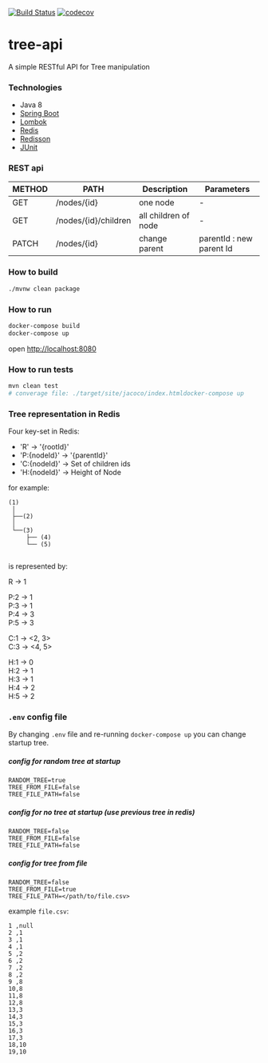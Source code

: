 [![Build Status](https://travis-ci.org/khorshidi/tree-api.svg?branch=master)](https://travis-ci.org/khorshidi/tree-api)
[![codecov](https://codecov.io/gh/khorshidi/tree-api/branch/master/graph/badge.svg)](https://codecov.io/gh/khorshidi/tree-api)
# tree-api
A simple RESTful API for Tree manipulation

### Technologies
- Java 8
- [Spring Boot](https://spring.io/projects/spring-boot)
- [Lombok](https://projectlombok.org)
- [Redis](https://redis.io/)
- [Redisson](https://github.com/redisson/redisson)
- [JUnit](https://junit.org/)

### REST api
| METHOD | PATH | Description | Parameters | 
| -----------| ------ | ------ | ----- |
| GET | /nodes/{id} | one node | - | |
| GET | /nodes/{id}/children | all children of node | - | 
| PATCH | /nodes/{id} | change parent | parentId : new parent Id |

### How to build
```sh
./mvnw clean package
```
### How to run
```sh
docker-compose build
docker-compose up
```
open [http://localhost:8080](http://localhost:8080)


### How to run tests
```sh
mvn clean test
# converage file: ./target/site/jacoco/index.htmldocker-compose up
``` 

### Tree representation in Redis
Four key-set in Redis:

* 'R'  &rarr; '{rootId}'
* 'P:{nodeId}'  &rarr; '{parentId}' 
* 'C:{nodeId}'  &rarr; Set of children ids
* 'H:{nodeId}'  &rarr; Height of Node

for example:
```
(1) 
 │
 ├──(2)
 │
 └──(3)
     ├── (4)
     └── (5)
 
``` 
is represented by:

R &rarr; 1                  
                            
P:2 &rarr; 1                
P:3 &rarr; 1                
P:4 &rarr; 3                
P:5 &rarr; 3                
                            
C:1 &rarr; <2, 3> \
C:3 &rarr; <4, 5> 

H:1 &rarr; 0 \
H:2 &rarr; 1 \
H:3 &rarr; 1 \
H:4 &rarr; 2 \
H:5 &rarr; 2

### ```.env``` config file
By changing `.env` file and re-running `docker-compose up` you can change startup tree.  
##### config for random tree at startup
```config
RANDOM_TREE=true
TREE_FROM_FILE=false
TREE_FILE_PATH=false
```
##### config for no tree at startup (use previous tree in redis)
```config
RANDOM_TREE=false
TREE_FROM_FILE=false
TREE_FILE_PATH=false
```
##### config for tree from file
```config
RANDOM_TREE=false
TREE_FROM_FILE=true
TREE_FILE_PATH=</path/to/file.csv>
```  
example `file.csv`:
```csv
1 ,null
2 ,1
3 ,1
4 ,1
5 ,2
6 ,2
7 ,2
8 ,2
9 ,8
10,8
11,8
12,8
13,3
14,3
15,3
16,3
17,3
18,10
19,10
```